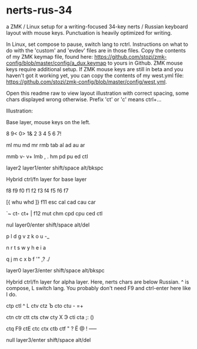 # nerts-rus-34
a ZMK / Linux setup for a writing-focused 34-key nerts / Russian keyboard layout with mouse keys. Punctuation is heavily optimized for writing.

In Linux, set compose to pause, switch lang to rctrl.
Instructions on what to do with the 'custom' and 'evdev' files are in those files. Copy the contents of my ZMK keymap file, found here: https://github.com/stozi/zmk-config/blob/master/config/a_dux.keymap to yours in Github. ZMK mouse keys require additional setup. If ZMK mouse keys are still in beta and you haven't got it working yet, you can copy the contents of my west.yml file: https://github.com/stozi/zmk-config/blob/master/config/west.yml.


Open this readme raw to view layout illustration with correct spacing, some chars displayed wrong otherwise. Prefix 'ct' or 'c' 
means ctrl+...

Illustration:

Base layer, mouse keys on the left.

8   9<  0>  1&  2     3   4   5   6   7!

ml  mu  md  mr  rmb   tab al  ad  au  ar

mmb v-  v+  lmb ,     .   hm  pd  pu  ed
                ctl

layer2 layer1/enter  shift/space alt/bkspc   
               

Hybrid ctrl/fn layer for base layer

f8  f9  f0  f1  f2    f3  f4  f5  f6  f7

[{  whu whd ]}  f11   esc cal cad cau car

`~  ct- ct+ \|  f12   mut chm cpd cpu ced
                ctl

nul layer0/enter  shift/space alt/del   


p   l   d   g   v     z   k   o   u   -_

n   r   t   s   w     y   h   e   i   a

q   j   m   c   x     b   f   '"  ,?  ./

layer0 layer3/enter  shift/space alt/bkspc   


Hybrid ctrl/fn layer for alpha layer. Here, nerts chars are below Russian. ^ is compose, L switch lang. You probably don't need F9 and ctrl-enter here like I do.

ctp ctl ^   L   ctv   ctz Ъ   cto ctu -
                          =+

ctn ctr ctt cts ctw   cty X   Э   cti cta
                          ;:  ()

ctq F9  ctE  ctc ctx   ctb ctf "   ?   Ё
                               @   !   –—

null layer3/enter  shift/space alt/del   
